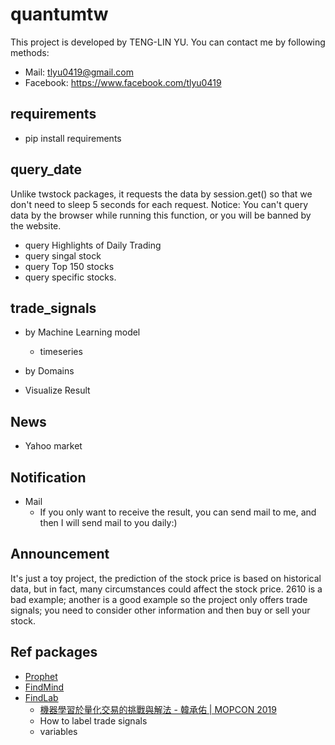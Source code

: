 # quantumtw
This project is developed by TENG-LIN YU. You can contact me by following methods:
- Mail: tlyu0419@gmail.com
- Facebook: https://www.facebook.com/tlyu0419

## requirements
- pip install requirements

## query_date
Unlike twstock packages, it requests the data by session.get() so that we don't need to sleep 5 seconds for each request.
Notice: You can't query data by the browser while running this function, or you will be banned by the website.

- query Highlights of Daily Trading
- query singal stock
- query Top 150 stocks 
- query specific stocks.

## trade_signals
- by Machine Learning model
  - timeseries
- by Domains

- Visualize Result


## News
- Yahoo market

## Notification
- Mail
  - If you only want to receive the result, you can send mail to me, and then I will send mail to you daily:)

## Announcement
It's just a toy project, the prediction of the stock price is based on historical data, but in fact, many circumstances could affect the stock price. 
2610 is a bad example; another is a good example
so the project only offers trade signals; you need to consider other information and then buy or sell your stock.

## Ref packages
- [Prophet](https://github.com/facebook/prophet)
- [FindMind](https://github.com/FinMind/FinMind)
- [FindLab](https://www.finlab.tw/)
  - [機器學習於量化交易的挑戰與解法 - 韓承佑 | MOPCON 2019](https://www.youtube.com/watch?v=27M-YV56xME)
   - How to label trade signals
   - variables